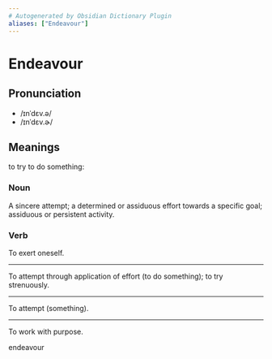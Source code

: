 ```yaml
---
# Autogenerated by Obsidian Dictionary Plugin
aliases: ["Endeavour"]
---
```


# Endeavour

## Pronunciation

- /ɪnˈdɛv.ə/
- /ɪnˈdɛv.ɚ/

## Meanings
to try to do something:
### Noun

A sincere attempt; a determined or assiduous effort towards a specific goal; assiduous or persistent activity.

### Verb

To exert oneself.

---

To attempt through application of effort (to do something); to try strenuously.

---

To attempt (something).

---

To work with purpose.




endeavour